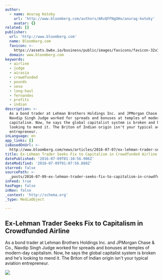 ```yaml
---
author:
  - name: Anurag Kotoky
    url: 'http://www.bloomberg.com/authors/ARvQFFNgOHo/anurag-kotoky'
    avatar: {}
related: []
publisher:
  url: 'http://www.bloomberg.com'
  name: Bloomberg.com
  favicon: >-
    https://assets.bwbx.io/business/public/images/favicons/favicon-32x32-d2b81a9373.png
  domain: www.bloomberg.com
keywords:
  - airline
  - judge
  - airasia
  - crowdfunded
  - pounds
  - seva
  - long-haul
  - fernandes
  - profits
  - indian
description: >-
  As a bond trader at Lehman Brothers Holdings Inc. and JPMorgan Chase & Co.,
  Navdip Singh Judge worked for spreads and bonuses at temples of modern-day
  capitalism. Now, he says the global capitalist system is broken and he's
  looking to mend it. The Briton of Indian origin isn't your typical aviation
  entrepreneur.
inLanguage: en
app_links: []
isBasedOnUrl: >-
  http://www.bloomberg.com/news/articles/2016-07-07/ex-lehman-trader-seeks-fix-to-capitalism-in-crowdfunded-airline
title: Ex-Lehman Trader Seeks Fix to Capitalism in Crowdfunded Airline
datePublished: '2016-07-09T01:10:56.906Z'
dateModified: '2016-07-09T01:07:56.880Z'
starred: false
sourcePath: >-
  _posts/2016-07-09-ex-lehman-trader-seeks-fix-to-capitalism-in-crowdfunded-airl.md
inFeed: true
hasPage: false
inNav: false
_context: 'http://schema.org'
_type: MediaObject

---
```

<article style=""><h1>Ex-Lehman Trader Seeks Fix to Capitalism in Crowdfunded Airline</h1><p>As a bond trader at Lehman Brothers Holdings Inc. and JPMorgan Chase &amp; Co., Navdip Singh Judge worked for spreads and bonuses at temples of modern-day capitalism. Now, he says the global capitalist system is broken and he's looking to mend it. The Briton of Indian origin isn't your typical aviation entrepreneur.</p><img src="https://assets.bwbx.io/images/users/iqjWHBFdfxIU/iJXyp8t5J5Ak/v0/-1x-1.jpg" /></article>